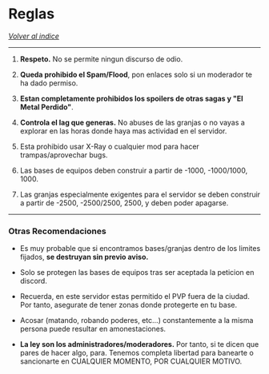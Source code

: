# Reglas

[*Volver al indice*](https://github.com/rudahee/SE-Guides/blob/main/Indice.md)

---

1. **Respeto.** No se permite ningun discurso de odio.

2. **Queda prohibido el Spam/Flood**, pon enlaces solo si un moderador te ha dado permiso.

3. **Estan completamente prohibidos los spoilers de otras sagas y "El Metal Perdido"**.

4. **Controla el lag que generas.** No abuses de las granjas o no vayas a explorar en las horas donde haya mas actividad en el servidor.

5. Esta prohibido usar X-Ray o cualquier mod para hacer trampas/aprovechar bugs.

6. Las bases de equipos deben construir a partir de -1000, -1000/1000, 1000.

7. Las granjas especialmente exigentes para el servidor se deben construir a partir de -2500, -2500/2500, 2500, y deben poder apagarse.


--- 

### Otras Recomendaciones

* Es muy probable que si encontramos bases/granjas dentro de los limites fijados, **se destruyan sin previo aviso.**

* Solo se protegen las bases de equipos tras ser aceptada la peticion en discord.

* Recuerda, en este servidor estas permitido el PVP fuera de la ciudad. Por tanto, asegurate de tener zonas donde protegerte en tu base.

* Acosar (matando, robando poderes, etc...) constantemente a la misma persona puede resultar en amonestaciones.

* **La ley son los administradores/moderadores.** Por tanto, si te dicen que pares de hacer algo, para. Tenemos completa libertad para banearte o sancionarte en CUALQUIER MOMENTO, POR CUALQUIER MOTIVO.
